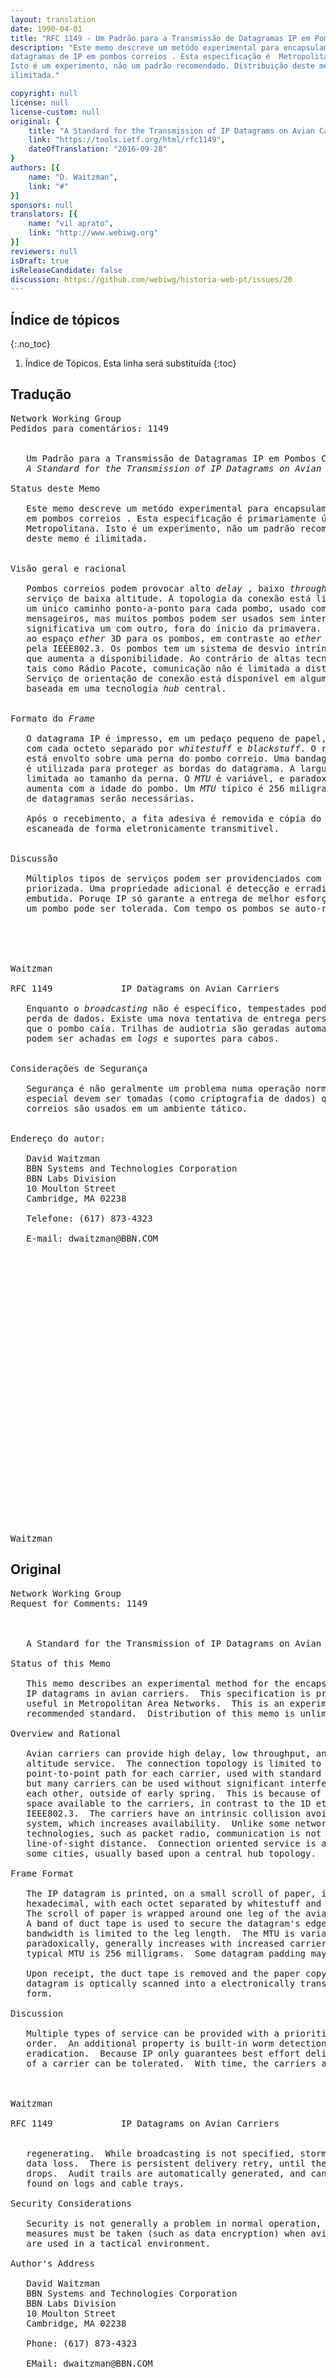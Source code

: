 ```yaml
---
layout: translation
date: 1990-04-01
title: "RFC 1149 - Um Padrão para a Transmissão de Datagramas IP em Pombos Correios"
description: "Este memo descreve um metódo experimental para encapsulamento de
datagramas de IP em pombos correios . Esta especificação é  Metropolitana.
Isto é um experimento, não um padrão recomendado. Distribuição deste memo é
ilimitada."

copyright: null
license: null
license-custom: null
original: {
    title: "A Standard for the Transmission of IP Datagrams on Avian Carriers",
    link: "https://tools.ietf.org/html/rfc1149",
    dateOfTranslation: "2016-09-28"
}
authors: [{
    name: "D. Waitzman",
    link: "#"
}]
sponsors: null
translators: [{
    name: "vil aprato",
    link: "http://www.webiwg.org"
}]
reviewers: null
isDraft: true
isReleaseCandidate: false
discussion: https://github.com/webiwg/historia-web-pt/issues/20
---
```


<!-- Geração automática de índice, inicio -->
<nav  markdown="1">

## Índice de tópicos
{:.no_toc}

1. Índice de Tópicos. Esta linha será substituída
{:toc}

</nav>
<!-- Geração automática de índice, fim -->

## Tradução

<pre>
Network Working Group                                        D. Waitzman
Pedidos para comentários: 1149                                       BBN STC
                                                            1º Abril 1990

   Um Padrão para a Transmissão de Datagramas IP em Pombos Correios
   <em lang="en">A Standard for the Transmission of IP Datagrams on Avian Carriers</em>

Status deste Memo

   Este memo descreve um metódo experimental para encapsulamento de datagramas de IP
   em pombos correios . Esta especificação é primariamente útil em Redes de Área
   Metropolitana. Isto é um experimento, não um padrão recomendado. Distribuição
   deste memo é ilimitada.


Visão geral e racional

   Pombos correios podem provocar alto <em lang="en">delay</em> , baixo <em lang="en">throughput</em> e
   serviço de baixa altitude. A topologia da conexão está limitada a
   um único caminho ponto-a-ponto para cada pombo, usado com padrão dos
   mensageiros, mas muitos pombos podem ser usados sem interferência
   significativa um com outro, fora do ínicio da primavera. Isto é devido
   ao espaço <em lang="en">ether</em> 3D para os pombos, em contraste ao <em lang="en">ether</em> 1D usado
   pela IEEE802.3. Os pombos tem um sistema de desvio intrínseco de colisão,
   que aumenta a disponibilidade. Ao contrário de altas tecnologias de rede,
   tais como Rádio Pacote, comunicação não é limitada a distância linha de visão.
   Serviço de orientação de conexão está disponível em algumas cidades, usualmente
   baseada em uma tecnologia <em lang="en">hub</em> central.


Formato do <em lang="en">Frame</em>

   O datagrama IP é impresso, em um pedaço pequeno de papel, em hexadecimal,
   com cada octeto separado por <em lang="en">whitestuff</em> e <em lang="en">blackstuff</em>. O rolo de papel
   está envolto sobre uma perna do pombo correio. Uma bandagem de fita adesiva
   é utilizada para proteger as bordas do datagrama. A largura da bandagem é
   limitada ao tamanho da perna. O <em lang="en">MTU</em> é variável, e paradoxalmente, geralmente
   aumenta com a idade do pombo. Um <em lang="en">MTU</em> típico é 256 miligramas. Algumas plataformas
   de datagramas serão necessárias.

   Após o recebimento, a fita adesiva é removida e cópia do papel é oticalmente
   escaneada de forma eletronicamente transmitivel.


Discussão

   Múltiplos tipos de serviços podem ser providenciados com estrutura de poder
   priorizada. Uma propriedade adicional é detecção e erradicação de worm
   embutida. Poruqe IP só garante a entrega de melhor esforço, perda de
   um pombo pode ser tolerada. Com tempo os pombos se auto-regeneram.





Waitzman                                                        [Page 1]

RFC 1149             IP Datagrams on Avian Carriers         1º Abril 1990

   Enquanto o <em lang="en">broadcasting</em> não é específico, tempestades podem causar
   perda de dados. Existe uma nova tentativa de entrega persistente, até
   que o pombo caía. Trilhas de audiotria são geradas automaticamentes, e
   podem ser achadas em <em lang="en">logs</em> e suportes para cabos.


Considerações de Segurança

   Segurança é não geralmente um problema numa operação normal, mas medidas
   especial devem ser tomadas (como criptografia de dados) quando pombos
   correios são usados em um ambiente tático.


Endereço do autor:

   David Waitzman
   BBN Systems and Technologies Corporation
   BBN Labs Division
   10 Moulton Street
   Cambridge, MA 02238

   Telefone: (617) 873-4323

   E-mail: dwaitzman@BBN.COM





























Waitzman                                                        [Page 2]
</pre>

## Original

<pre lang="en">
Network Working Group                                        D. Waitzman
Request for Comments: 1149                                       BBN STC
                                                            1 April 1990


   A Standard for the Transmission of IP Datagrams on Avian Carriers

Status of this Memo

   This memo describes an experimental method for the encapsulation of
   IP datagrams in avian carriers.  This specification is primarily
   useful in Metropolitan Area Networks.  This is an experimental, not
   recommended standard.  Distribution of this memo is unlimited.

Overview and Rational

   Avian carriers can provide high delay, low throughput, and low
   altitude service.  The connection topology is limited to a single
   point-to-point path for each carrier, used with standard carriers,
   but many carriers can be used without significant interference with
   each other, outside of early spring.  This is because of the 3D ether
   space available to the carriers, in contrast to the 1D ether used by
   IEEE802.3.  The carriers have an intrinsic collision avoidance
   system, which increases availability.  Unlike some network
   technologies, such as packet radio, communication is not limited to
   line-of-sight distance.  Connection oriented service is available in
   some cities, usually based upon a central hub topology.

Frame Format

   The IP datagram is printed, on a small scroll of paper, in
   hexadecimal, with each octet separated by whitestuff and blackstuff.
   The scroll of paper is wrapped around one leg of the avian carrier.
   A band of duct tape is used to secure the datagram's edges.  The
   bandwidth is limited to the leg length.  The MTU is variable, and
   paradoxically, generally increases with increased carrier age.  A
   typical MTU is 256 milligrams.  Some datagram padding may be needed.

   Upon receipt, the duct tape is removed and the paper copy of the
   datagram is optically scanned into a electronically transmittable
   form.

Discussion

   Multiple types of service can be provided with a prioritized pecking
   order.  An additional property is built-in worm detection and
   eradication.  Because IP only guarantees best effort delivery, loss
   of a carrier can be tolerated.  With time, the carriers are self-



Waitzman                                                        [Page 1]

RFC 1149             IP Datagrams on Avian Carriers         1 April 1990


   regenerating.  While broadcasting is not specified, storms can cause
   data loss.  There is persistent delivery retry, until the carrier
   drops.  Audit trails are automatically generated, and can often be
   found on logs and cable trays.

Security Considerations

   Security is not generally a problem in normal operation, but special
   measures must be taken (such as data encryption) when avian carriers
   are used in a tactical environment.

Author's Address

   David Waitzman
   BBN Systems and Technologies Corporation
   BBN Labs Division
   10 Moulton Street
   Cambridge, MA 02238

   Phone: (617) 873-4323

   EMail: dwaitzman@BBN.COM





























Waitzman                                                        [Page 2]
</pre>
